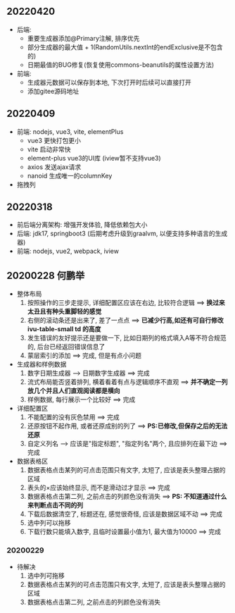 ## 20220420
- 后端: 
    * 重要生成器添加@Primary注解, 排序优先
    * 部分生成器的最大值 + 1(RandomUtils.nextInt的endExclusive是不包含的)
    * 日期最值的BUG修复(恢复使用commons-beanutils的属性设置方法)
- 前端: 
    * 生成器元数据可以保存到本地, 下次打开时后续可以直接打开
    * 添加gitee源码地址

## 20220409
- 前端: nodejs, vue3, vite, elementPlus 
    * vue3         更快打包更小
    * vite         启动非常快
    * element-plus vue3的UI库 (iview暂不支持vue3)
    * axios        发送ajax请求
    * nanoid       生成唯一的columnKey
- 拖拽列

## 20220318
- 前后端分离架构: 增强开发体验, 降低依赖包大小
- 后端: jdk17, springboot3 (后期考虑升级到graalvm, 以便支持多种语言的生成器)
- 前端: nodejs, vue2, webpack, iview

## 20200228 何鹏举
- 整体布局
    1. 按照操作的三步走提示, 详细配置区应该在右边, 比较符合逻辑  ==> **换过来太丑且有种头重脚轻的感觉**
    2. 右侧的滚动条还是出来了, 差了一点点   ==> **已减少行高,如还有可自行修改 ivu-table-small td 的高度**
    3. 发生错误的友好提示还是要做一下, 比如日期列的格式填入A等不符合规范的, 后台已经返回错误信息了
    4. 蒙层索引的添加  ==> 完成, 但是有点小问题
- 生成器和样例数据
    1. 数字日期生成器 --> 日期数字生成器  ==> 完成
    2. 流式布局能否竖着排列, 横着看着有点与逻辑顺序不直观  ==> **并不确定一列放几个并且人们直观阅读都是横向**
    3. 样例数据, 每行展示一个比较好  ==> 完成
- 详细配置区
    1. 不能配置的没有灰色禁用   ==> 完成
    2. 还原按钮不起作用, 或者还原成别的列了  ==> **PS:已修改,但保存之后的无法还原**
    3. 自定义列名 --> 应该是"指定标题", "指定列名"两个, 且应排列在最下边  ==>完成
- 数据表格区
    1. 数据表格点击某列的可点击范围只有文字, 太短了, 应该是表头整理占据的区域
    2. 表头的×应该始终显示, 而不是滑动过才显示  ==> 完成
    3. 数据表格点击第二列, 之前点击的列颜色没有消失  ==> **PS: 不知道通过什么来判断点击不同的列**
    4. 下载后数据清空了, 标题还在, 感觉很奇怪, 应该是数据区域不动  ==> 完成
    5. 选中列可以拖移
    6. 下载行数只能填入数字, 且临时设置最小值为1, 最大值为10000  ==> 完成
    
### 20200229
- 待解决
    1. 选中列可拖移
    2. 数据表格点击某列的可点击范围只有文字, 太短了, 应该是表头整理占据的区域
    3. 数据表格点击第二列, 之前点击的列颜色没有消失